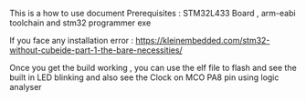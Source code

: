 This is a how to use document 
Prerequisites : STM32L433 Board , arm-eabi toolchain and stm32 programmer exe

If you face any installation error : https://kleinembedded.com/stm32-without-cubeide-part-1-the-bare-necessities/

Once you get the build working , you can use the elf file to flash and see the built in LED blinking and also see the Clock on MCO PA8 pin using logic analyser
